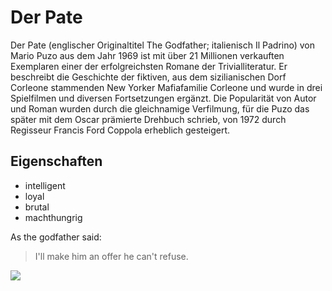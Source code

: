 # Der Pate
Der Pate (englischer Originaltitel The Godfather; italienisch Il Padrino) von Mario Puzo aus dem Jahr 1969 ist mit über 21 Millionen verkauften Exemplaren einer der erfolgreichsten Romane der Trivialliteratur. Er beschreibt die Geschichte der fiktiven, aus dem sizilianischen Dorf Corleone stammenden New Yorker Mafiafamilie Corleone und wurde in drei Spielfilmen und diversen Fortsetzungen ergänzt. Die Popularität von Autor und Roman wurden durch die gleichnamige Verfilmung, für die Puzo das später mit dem Oscar prämierte Drehbuch schrieb, von 1972 durch Regisseur Francis Ford Coppola erheblich gesteigert.
## Eigenschaften
* intelligent
* loyal
* brutal
* machthungrig

As the godfather said: 
> I'll make him an offer he can't refuse.

<img src="https://commons.wikimedia.org/wiki/Category:The_Godfather#/media/File:The_Godfather_movie_logo.png"/>
